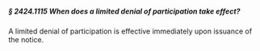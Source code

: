 ##### § 2424.1115 When does a limited denial of participation take effect? #####

A limited denial of participation is effective immediately upon issuance of the notice.